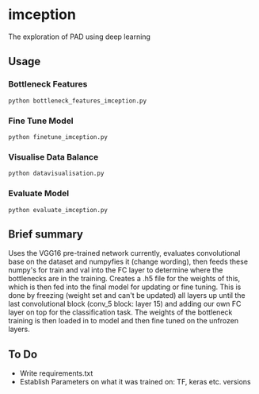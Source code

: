 # imception
The exploration of PAD using deep learning

## Usage
### Bottleneck Features
```
python bottleneck_features_imception.py
```
### Fine Tune Model
```
python finetune_imception.py
```
### Visualise Data Balance
```
python datavisualisation.py
```
### Evaluate Model
```
python evaluate_imception.py
```

## Brief summary
Uses the VGG16 pre-trained network currently, evaluates convolutional base on the dataset and numpyfies it (change wording), then feeds these numpy's for train and val into the FC layer to determine where the bottlenecks are in the training. Creates a .h5 file for the weights of this, which is then fed into the final model for updating or fine tuning. This is done by freezing (weight set and can't be updated) all layers up until the last convolutional block (conv_5 block: layer 15) and adding our own FC layer on top for the classification task. The weights of the bottleneck training is then loaded in to model and then fine tuned on the unfrozen layers. 
## To Do 
- Write requirements.txt 
- Establish Parameters on what it was trained on: TF, keras etc. versions
